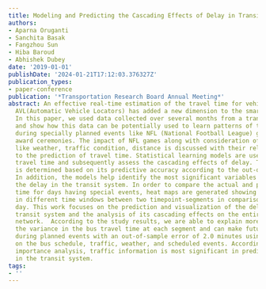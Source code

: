 ```yaml
---
title: Modeling and Predicting the Cascading Effects of Delay in Transit Systems
authors:
- Aparna Oruganti
- Sanchita Basak
- Fangzhou Sun
- Hiba Baroud
- Abhishek Dubey
date: '2019-01-01'
publishDate: '2024-01-21T17:12:03.376327Z'
publication_types:
- paper-conference
publication: '*Transportation Research Board Annual Meeting*'
abstract: An effective real-time estimation of the travel time for vehicles, using
  AVL(Automatic Vehicle Locators) has added a new dimension to the smart city planning.
  In this paper, we used data collected over several months from a transit agency
  and show how this data can be potentially used to learn patterns of travel time
  during specially planned events like NFL (National Football League) games and music
  award ceremonies. The impact of NFL games along with consideration of other factors
  like weather, traffic condition, distance is discussed with their relative importance
  to the prediction of travel time. Statistical learning models are used to predict
  travel time and subsequently assess the cascading effects of delay. The model performance
  is determined based on its predictive accuracy according to the out-of-sample error.
  In addition, the models help identify the most significant variables that influence
  the delay in the transit system. In order to compare the actual and predicted travel
  time for days having special events, heat maps are generated showing the delay impacts
  in different time windows between two timepoint-segments in comparison to a non-game
  day. This work focuses on the prediction and visualization of the delay in the public
  transit system and the analysis of its cascading effects on the entire transportation
  network.  According to the study results, we are able to explain more than 80% of
  the variance in the bus travel time at each segment and can make future travel predictions
  during planned events with an out-of-sample error of 2.0 minutes using information
  on the bus schedule, traffic, weather, and scheduled events. According to the variable
  importance analysis, traffic information is most significant in predicting the delay
  in the transit system.
tags:
- ''
---
```

